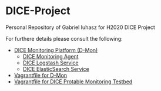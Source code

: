 # DICE-Project
Personal Repository of Gabriel Iuhasz for H2020 DICE Project

For furthere details please consult the following:

* [DICE Monitoring Platform (D-Mon)](https://github.com/igabriel85/IeAT-DICE-Repository/blob/master/src/README.md)
	* [DICE Monitoring Agent](https://github.com/igabriel85/IeAT-DICE-Repository/blob/master/dmon-agent/README.md)
	* [DICE Logstash Service]()
	* [DICE ElasticSearch Service]()  
* [Vagrantfile for D-Mon](https://github.com/igabriel85/IeAT-DICE-Repository/blob/master/vagrant/Vagrant%20CDH%20Cluster/README.md)
* [Vagrantfile for DICE Protable Monitoring Testbed](https://github.com/igabriel85/IeAT-DICE-Repository/blob/master/vagrant/Monitoring/README.md)

